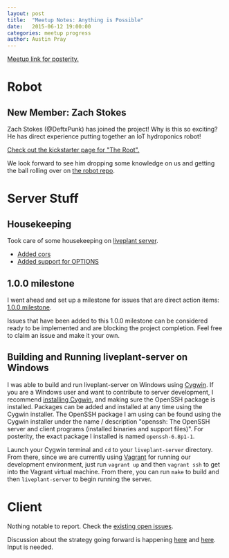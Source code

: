 ```yaml
---
layout: post
title:  "Meetup Notes: Anything is Possible"
date:   2015-06-12 19:00:00
categories: meetup progress
author: Austin Pray
---
```


[Meetup link for posterity.](http://www.meetup.com/Dallas-Web-Mobile-Development-Meetup/events/223056727/)

# Robot

## New Member: Zach Stokes

Zach Stokes (@DeftxPunk) has joined the project! Why is this so exciting? He
has direct experience putting together an IoT hydroponics robot!

[Check out the kickstarter page for "The Root".](https://www.kickstarter.com/projects/57013250/the-root-a-self-contained-solar-powered-plant-grow)

We look forward to see him dropping some knowledge on us and getting the ball
rolling over on [the robot repo](https://github.com/liveplant/liveplant-bot).

# Server Stuff

## Housekeeping

Took care of some housekeeping on [liveplant server](https://github.com/liveplant/liveplant-server).

- [Added cors](https://github.com/liveplant/liveplant-server/issues/14)
- [Added support for OPTIONS](https://github.com/liveplant/liveplant-server/issues/14)

## 1.0.0 milestone

I went ahead and set up a milestone for issues that are direct action items: [1.0.0 milestone](https://github.com/liveplant/liveplant-server/milestones/1.0.0).

Issues that have been added to this 1.0.0 milestone can be considered ready to
be implemented and are blocking the project completion. Feel free to claim an
issue and make it your own.

## Building and Running liveplant-server on Windows

I was able to build and run liveplant-server on Windows using [Cygwin](https://www.cygwin.com/).
If you are a Windows user and want to contribute to server development, I
recommend [installing Cygwin](https://cygwin.com/install.html), and making sure
the OpenSSH package is installed. Packages can be added and installed at any time using
the Cygwin installer. The OpenSSH package I am using can be found using the Cygwin installer
under the name / description "openssh: The OpenSSH server and client programs
(installed binaries and support files)". For posterity, the exact package I installed
is named `openssh-6.8p1-1`.

Launch your Cygwin terminal and `cd` to your `liveplant-server` directory.
From there, since we are currently using [Vagrant](https://www.vagrantup.com/)
for running our development environment, just run `vagrant up` and then `vagrant ssh`
to get into the Vagrant virtual machine. From there, you can run `make` to build and
then `liveplant-server` to begin running the server.

# Client

Nothing notable to report. Check the [existing open issues](https://github.com/liveplant/liveplant.io/issues).

Discussion about the strategy going forward is happening
[here](https://github.com/liveplant/liveplant.io/issues/10) and
[here](https://github.com/liveplant/liveplant.io/issues/1). Input is needed.
